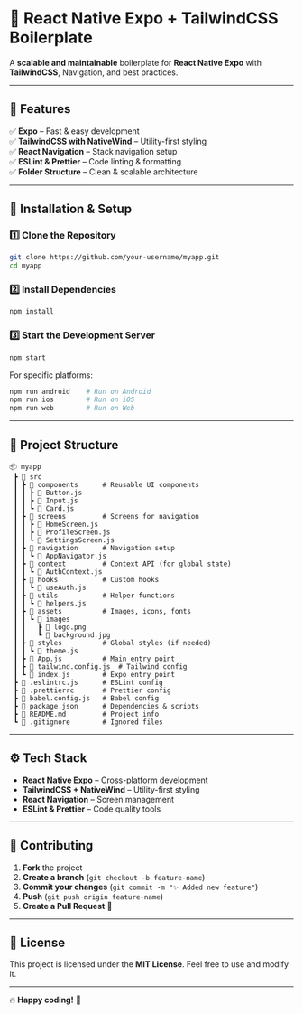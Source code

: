 # 🚀 React Native Expo + TailwindCSS Boilerplate

A **scalable and maintainable** boilerplate for **React Native Expo** with **TailwindCSS**, Navigation, and best practices.

---

## 📌 Features
✅ **Expo** – Fast & easy development  
✅ **TailwindCSS with NativeWind** – Utility-first styling  
✅ **React Navigation** – Stack navigation setup  
✅ **ESLint & Prettier** – Code linting & formatting  
✅ **Folder Structure** – Clean & scalable architecture  

---

## 🚀 Installation & Setup

### **1️⃣ Clone the Repository**
```sh
git clone https://github.com/your-username/myapp.git
cd myapp
```

### **2️⃣ Install Dependencies**
```sh
npm install
```

### **3️⃣ Start the Development Server**
```sh
npm start
```

For specific platforms:
```sh
npm run android    # Run on Android
npm run ios        # Run on iOS
npm run web        # Run on Web
```

---

## 📂 Project Structure

```
📦 myapp
 ┣ 📂 src
 ┃ ┣ 📂 components      # Reusable UI components
 ┃ ┃ ┣ 📜 Button.js
 ┃ ┃ ┣ 📜 Input.js
 ┃ ┃ ┗ 📜 Card.js
 ┃ ┣ 📂 screens         # Screens for navigation
 ┃ ┃ ┣ 📜 HomeScreen.js
 ┃ ┃ ┣ 📜 ProfileScreen.js
 ┃ ┃ ┗ 📜 SettingsScreen.js
 ┃ ┣ 📂 navigation      # Navigation setup
 ┃ ┃ ┗ 📜 AppNavigator.js
 ┃ ┣ 📂 context         # Context API (for global state)
 ┃ ┃ ┗ 📜 AuthContext.js
 ┃ ┣ 📂 hooks           # Custom hooks
 ┃ ┃ ┗ 📜 useAuth.js
 ┃ ┣ 📂 utils           # Helper functions
 ┃ ┃ ┗ 📜 helpers.js
 ┃ ┣ 📂 assets          # Images, icons, fonts
 ┃ ┃ ┗ 📂 images
 ┃ ┃   ┣ 📜 logo.png
 ┃ ┃   ┗ 📜 background.jpg
 ┃ ┣ 📂 styles          # Global styles (if needed)
 ┃ ┃ ┗ 📜 theme.js
 ┃ ┣ 📜 App.js          # Main entry point
 ┃ ┣ 📜 tailwind.config.js  # Tailwind config
 ┃ ┗ 📜 index.js        # Expo entry point
 ┣ 📜 .eslintrc.js      # ESLint config
 ┣ 📜 .prettierrc       # Prettier config
 ┣ 📜 babel.config.js   # Babel config
 ┣ 📜 package.json      # Dependencies & scripts
 ┣ 📜 README.md         # Project info
 ┗ 📜 .gitignore        # Ignored files
```

---

## ⚙️ Tech Stack
- **React Native Expo** – Cross-platform development  
- **TailwindCSS + NativeWind** – Utility-first styling  
- **React Navigation** – Screen management  
- **ESLint & Prettier** – Code quality tools  

---

## 🤝 Contributing

1. **Fork** the project  
2. **Create a branch** (`git checkout -b feature-name`)  
3. **Commit your changes** (`git commit -m "✨ Added new feature"`)  
4. **Push** (`git push origin feature-name`)  
5. **Create a Pull Request** 🎉  

---

## 📜 License

This project is licensed under the **MIT License**. Feel free to use and modify it.  

---

🔥 **Happy coding!** 🚀

